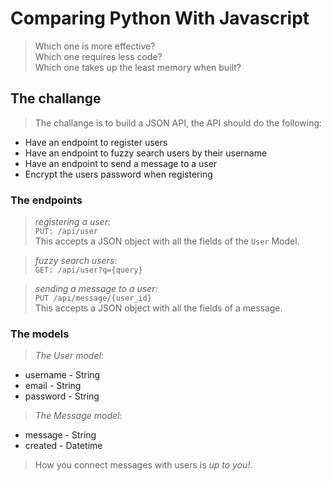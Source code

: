 # Comparing Python With Javascript
> Which one is more effective?  
> Which one requires less code?  
> Which one takes up the least memory when built?

## The challange
> The challange is to build a JSON API, the API should do the following:

* Have an endpoint to register users
* Have an endpoint to fuzzy search users by their username
* Have an endpoint to send a message to a user
* Encrypt the users password when registering

### The endpoints
> _registering a user_:  
> `PUT: /api/user`  
> This accepts a JSON object with all the fields of the `User` Model.

> _fuzzy search users_:  
> `GET: /api/user?q={query}`

> _sending a message to a user_:  
> `PUT /api/message/{user_id}`  
> This accepts a JSON object with all the fields of a message.

### The models
> _The User model_:

* username - String
* email - String
* password - String

> _The Message model_:

* message - String
* created - Datetime

> How you connect messages with users is _up to you!_.
